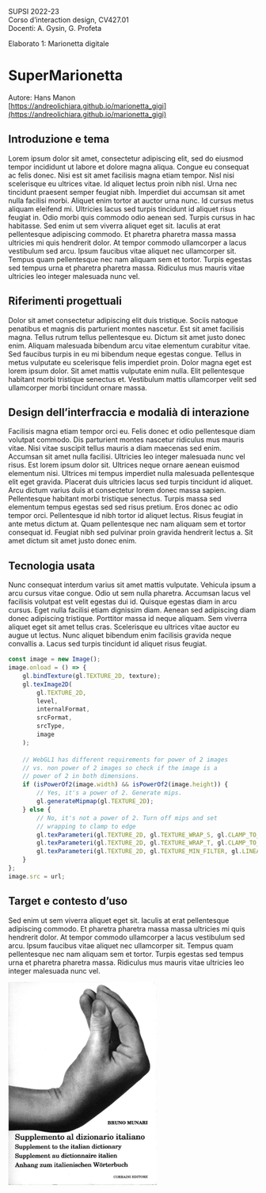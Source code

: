 SUPSI 2022-23  
Corso d’interaction design, CV427.01  
Docenti: A. Gysin, G. Profeta  

Elaborato 1: Marionetta digitale 

# SuperMarionetta
Autore: Hans Manon   
[https://andreolichiara.github.io/marionetta_gigi](https://andreolichiara.github.io/marionetta_gigi)


## Introduzione e tema
Lorem ipsum dolor sit amet, consectetur adipiscing elit, sed do eiusmod tempor incididunt ut labore et dolore magna aliqua. Congue eu consequat ac felis donec. Nisi est sit amet facilisis magna etiam tempor. Nisl nisi scelerisque eu ultrices vitae. Id aliquet lectus proin nibh nisl. Urna nec tincidunt praesent semper feugiat nibh. Imperdiet dui accumsan sit amet nulla facilisi morbi. Aliquet enim tortor at auctor urna nunc. Id cursus metus aliquam eleifend mi. Ultricies lacus sed turpis tincidunt id aliquet risus feugiat in. Odio morbi quis commodo odio aenean sed. Turpis cursus in hac habitasse. Sed enim ut sem viverra aliquet eget sit. Iaculis at erat pellentesque adipiscing commodo. Et pharetra pharetra massa massa ultricies mi quis hendrerit dolor. At tempor commodo ullamcorper a lacus vestibulum sed arcu. Ipsum faucibus vitae aliquet nec ullamcorper sit. Tempus quam pellentesque nec nam aliquam sem et tortor. Turpis egestas sed tempus urna et pharetra pharetra massa. Ridiculus mus mauris vitae ultricies leo integer malesuada nunc vel.


## Riferimenti progettuali 
Dolor sit amet consectetur adipiscing elit duis tristique. Sociis natoque penatibus et magnis dis parturient montes nascetur. Est sit amet facilisis magna. Tellus rutrum tellus pellentesque eu. Dictum sit amet justo donec enim. Aliquam malesuada bibendum arcu vitae elementum curabitur vitae. Sed faucibus turpis in eu mi bibendum neque egestas congue. Tellus in metus vulputate eu scelerisque felis imperdiet proin. Dolor magna eget est lorem ipsum dolor. Sit amet mattis vulputate enim nulla. Elit pellentesque habitant morbi tristique senectus et. Vestibulum mattis ullamcorper velit sed ullamcorper morbi tincidunt ornare massa.



## Design dell’interfraccia e modalià di interazione
Facilisis magna etiam tempor orci eu. Felis donec et odio pellentesque diam volutpat commodo. Dis parturient montes nascetur ridiculus mus mauris vitae. Nisi vitae suscipit tellus mauris a diam maecenas sed enim. Accumsan sit amet nulla facilisi. Ultricies leo integer malesuada nunc vel risus. Est lorem ipsum dolor sit. Ultrices neque ornare aenean euismod elementum nisi. Ultrices mi tempus imperdiet nulla malesuada pellentesque elit eget gravida. Placerat duis ultricies lacus sed turpis tincidunt id aliquet. Arcu dictum varius duis at consectetur lorem donec massa sapien. Pellentesque habitant morbi tristique senectus. Turpis massa sed elementum tempus egestas sed sed risus pretium. Eros donec ac odio tempor orci. Pellentesque id nibh tortor id aliquet lectus. Risus feugiat in ante metus dictum at. Quam pellentesque nec nam aliquam sem et tortor consequat id. Feugiat nibh sed pulvinar proin gravida hendrerit lectus a. Sit amet dictum sit amet justo donec enim.


## Tecnologia usata
Nunc consequat interdum varius sit amet mattis vulputate. Vehicula ipsum a arcu cursus vitae congue. Odio ut sem nulla pharetra. Accumsan lacus vel facilisis volutpat est velit egestas dui id. Quisque egestas diam in arcu cursus. Eget nulla facilisi etiam dignissim diam. Aenean sed adipiscing diam donec adipiscing tristique. Porttitor massa id neque aliquam. Sem viverra aliquet eget sit amet tellus cras. Scelerisque eu ultrices vitae auctor eu augue ut lectus. Nunc aliquet bibendum enim facilisis gravida neque convallis a. Lacus sed turpis tincidunt id aliquet risus feugiat.


```JavaScript
const image = new Image();
image.onload = () => {
	gl.bindTexture(gl.TEXTURE_2D, texture);
	gl.texImage2D(
		gl.TEXTURE_2D,
		level,
		internalFormat,
		srcFormat,
		srcType,
		image
	);

	// WebGL1 has different requirements for power of 2 images
	// vs. non power of 2 images so check if the image is a
	// power of 2 in both dimensions.
	if (isPowerOf2(image.width) && isPowerOf2(image.height)) {
		// Yes, it's a power of 2. Generate mips.
		gl.generateMipmap(gl.TEXTURE_2D);
	} else {
		// No, it's not a power of 2. Turn off mips and set
		// wrapping to clamp to edge
		gl.texParameteri(gl.TEXTURE_2D, gl.TEXTURE_WRAP_S, gl.CLAMP_TO_EDGE);
		gl.texParameteri(gl.TEXTURE_2D, gl.TEXTURE_WRAP_T, gl.CLAMP_TO_EDGE);
		gl.texParameteri(gl.TEXTURE_2D, gl.TEXTURE_MIN_FILTER, gl.LINEAR);
	}
};
image.src = url;
```

## Target e contesto d’uso
Sed enim ut sem viverra aliquet eget sit. Iaculis at erat pellentesque adipiscing commodo. Et pharetra pharetra massa massa ultricies mi quis hendrerit dolor. At tempor commodo ullamcorper a lacus vestibulum sed arcu. Ipsum faucibus vitae aliquet nec ullamcorper sit. Tempus quam pellentesque nec nam aliquam sem et tortor. Turpis egestas sed tempus urna et pharetra pharetra massa. Ridiculus mus mauris vitae ultricies leo integer malesuada nunc vel.

[<img src="doc/munari.jpg" width="300" alt="Supplemento al dizionario italiano">]()  



